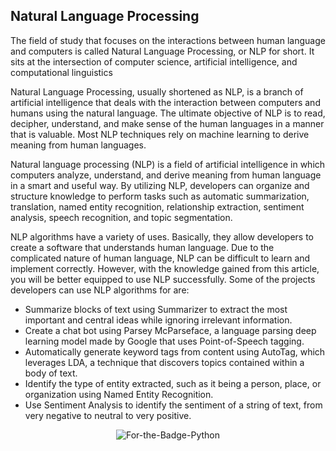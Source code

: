 ## Natural Language Processing

The field of study that focuses on the interactions between human language and computers is called Natural Language Processing, 
or NLP for short. It sits at the intersection of computer science, artificial intelligence, and computational linguistics 

Natural Language Processing, usually shortened as NLP, is a branch of artificial intelligence that deals with the interaction 
between computers and humans using the natural language.
The ultimate objective of NLP is to read, decipher, understand, and make sense of the human languages in a manner that is valuable.
Most NLP techniques rely on machine learning to derive meaning from human languages.

Natural language processing (NLP) is a field of artificial intelligence in which computers analyze, understand, and derive meaning from human language in a smart and useful way.
By utilizing NLP, developers can organize and structure knowledge to perform tasks such as automatic summarization, translation, named entity recognition, 
relationship extraction, sentiment analysis, speech recognition, and topic segmentation.

NLP algorithms have a variety of uses. Basically, they allow developers to create a software that understands human language. Due to the complicated nature of human language, 
NLP can be difficult to learn and implement correctly. However, with the knowledge gained from this article, you will be better equipped to use NLP successfully. 
Some of the projects developers can use NLP algorithms for are:

* Summarize blocks of text using Summarizer to extract the most important and central ideas while ignoring irrelevant information. 
* Create a chat bot using Parsey McParseface, a language parsing deep learning model made by Google that uses Point-of-Speech tagging.
* Automatically generate keyword tags from content using AutoTag, which leverages LDA, a technique that discovers topics contained within a body of text.
* Identify the type of entity extracted, such as it being a person, place, or organization using Named Entity Recognition.
* Use Sentiment Analysis to identify the sentiment of a string of text, from very negative to neutral to very positive.


<p align="center">
  <img alt="For-the-Badge-Python" src="http://ForTheBadge.com/images/badges/made-with-python.svg">
  
</p>

